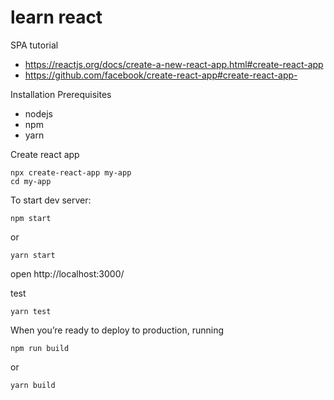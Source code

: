 # learn react

SPA tutorial

* https://reactjs.org/docs/create-a-new-react-app.html#create-react-app
* https://github.com/facebook/create-react-app#create-react-app-

Installation Prerequisites
* nodejs
* npm
* yarn

Create react app

    npx create-react-app my-app
    cd my-app

To start dev server:     
    
    npm start
or

    yarn start

open  http://localhost:3000/


test

    yarn test

When you’re ready to deploy to production, running 

    npm run build 

or

    yarn build